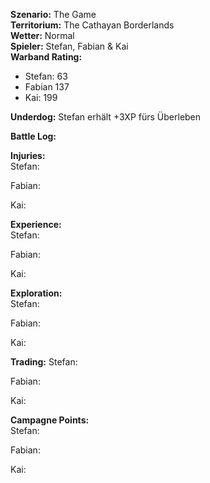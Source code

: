 **Szenario:** The Game  
**Territorium:** The Cathayan Borderlands  
**Wetter:** Normal  
**Spieler:** Stefan, Fabian & Kai  
**Warband Rating:**  
 - Stefan: 63  
 - Fabian 137
 - Kai: 199  

**Underdog:** Stefan erhält +3XP fürs Überleben  
 
**Battle Log:**  
 
 
**Injuries:**  
Stefan:  

Fabian:  

Kai:  
 
**Experience:**  
Stefan:  

Fabian:  

Kai:  
  
 
**Exploration:**  
Stefan:  

Fabian:  

Kai:  
 
 
**Trading:**
Stefan:  

Fabian:  

Kai:  


**Campagne Points:**  
Stefan:  

Fabian:  

Kai:  

